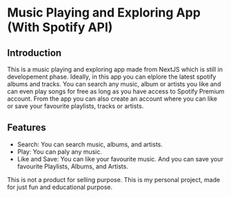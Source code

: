 # Music Playing and Exploring App (With Spotify API)
## Introduction
This is a music playing and exploring app made from NextJS which is still in developement phase. Ideally, in this app you can elplore the latest spotify albums and tracks. You can search any music, album or artists you like and can even play songs for free as long as you have access to Spotify Premium account. From the app you can also create an account where you can like or save your favourite playlists, tracks or artists.

## Features
* Search: You can search music, albums, and artists.
* Play: You can paly any music.
* Like and Save: You can like your favourite music. And you can save your favourite Playlists, Albums, and Artists.

This is not a product for selling purpose. This is my personal project, made for just fun and educational purpose.
